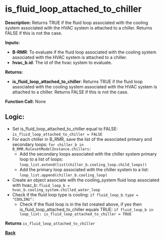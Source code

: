 # is_fluid_loop_attached_to_chiller  

**Description:** Returns TRUE if the fluid loop associated with the cooling system associated with the HVAC system is attached to a chiller. Returns FALSE if this is not the case.   

**Inputs:**  
- **B-RMR**: To evaluate if the fluid loop associated with the cooling system associated with the HVAC system is attached to a chiller.   
- **hvac_b.id**: The id of the hvac system to evaluate.  

**Returns:**  
- **is_fluid_loop_attached_to_chiller**: Returns TRUE if the fluid loop associated with the cooling system associated with the HVAC system is attached to a chiller. Returns FALSE if this is not the case.   
 
**Function Call:** None  

## Logic:   
- Set is_fluid_loop_attached_to_chiller equal to FALSE: `is_fluid_loop_attached_to_chiller = FALSE`  
- For each chiller in B_RMR, save the list of the associated primary and secondary loops: `for chiller_b in B_RMR.RulesetModelInstance.chillers:`   
    - Add the secondary loops associated with the chiller system primary loop to a list of loops: `loop_list.extend(list(chiller_b.cooling_loop.child_loops))`  
    - Add the primary loop associated with the chiller system to a list: `loop_list.append(chiller_b.cooling_loop)`  
- Create an object associate with the cooling_system fluid loop associated with hvac_b: `fluid_loop_b = hvac_b.cooling_system.chilled_water_loop`
- Check if the fluid loop type is cooling: `if fluid_loop_b.type = "COOLING":`
    - Check if the fluid loop is in the list created above, if yes then is_fluid_loop_attached_to_chiller equals TRUE: `if fluid_loop_b in loop_list: is_fluid_loop_attached_to_chiller = TRUE` 

**Returns** `is_fluid_loop_attached_to_chiller`  


**[Back](../../../_toc.md)**
